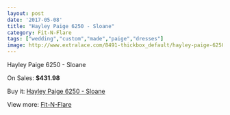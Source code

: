 ```yaml
---
layout: post
date: '2017-05-08'
title: "Hayley Paige 6250 - Sloane"
category: Fit-N-Flare
tags: ["wedding","custom","made","paige","dresses"]
image: http://www.extralace.com/8491-thickbox_default/hayley-paige-6250-sloane.jpg
---
```

Hayley Paige 6250 - Sloane

On Sales: **$431.98**
<a href="https://www.extralace.com/fit-n-flare/4031-hayley-paige-6250-sloane.html"><amp-img layout="responsive" width="600" height="600" src="//www.extralace.com/8491-thickbox_default/hayley-paige-6250-sloane.jpg" alt="Hayley Paige 6250 - Sloane 0" /></a>
<a href="https://www.extralace.com/fit-n-flare/4031-hayley-paige-6250-sloane.html"><amp-img layout="responsive" width="600" height="600" src="//www.extralace.com/8492-thickbox_default/hayley-paige-6250-sloane.jpg" alt="Hayley Paige 6250 - Sloane 1" /></a>

Buy it: [Hayley Paige 6250 - Sloane](https://www.extralace.com/fit-n-flare/4031-hayley-paige-6250-sloane.html "Hayley Paige 6250 - Sloane")

View more: [Fit-N-Flare](https://www.extralace.com/4-fit-n-flare "Fit-N-Flare")